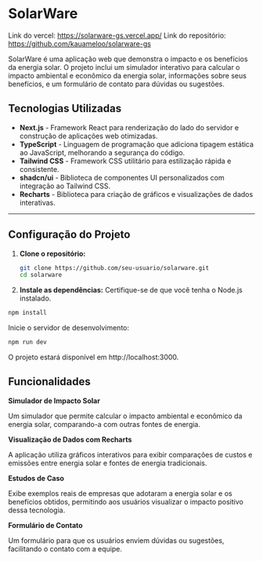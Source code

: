 # SolarWare

Link do vercel: https://solarware-gs.vercel.app/
Link do repositório: https://github.com/kauameloo/solarware-gs

SolarWare é uma aplicação web que demonstra o impacto e os benefícios da energia solar. O projeto inclui um simulador interativo para calcular o impacto ambiental e econômico da energia solar, informações sobre seus benefícios, e um formulário de contato para dúvidas ou sugestões.

## Tecnologias Utilizadas

- **Next.js** - Framework React para renderização do lado do servidor e construção de aplicações web otimizadas.
- **TypeScript** - Linguagem de programação que adiciona tipagem estática ao JavaScript, melhorando a segurança do código.
- **Tailwind CSS** - Framework CSS utilitário para estilização rápida e consistente.
- **shadcn/ui** - Biblioteca de componentes UI personalizados com integração ao Tailwind CSS.
- **Recharts** - Biblioteca para criação de gráficos e visualizações de dados interativas.

---

## Configuração do Projeto

1. **Clone o repositório:**

   ```bash
   git clone https://github.com/seu-usuario/solarware.git
   cd solarware
   ```

2. **Instale as dependências:**
   Certifique-se de que você tenha o Node.js instalado.

```bash
npm install
```

Inicie o servidor de desenvolvimento:

```bash
npm run dev
```

O projeto estará disponível em http://localhost:3000.

## Funcionalidades

**Simulador de Impacto Solar**

Um simulador que permite calcular o impacto ambiental e econômico da energia solar, comparando-a com outras fontes de energia.

**Visualização de Dados com Recharts**

A aplicação utiliza gráficos interativos para exibir comparações de custos e emissões entre energia solar e fontes de energia tradicionais.

**Estudos de Caso**

Exibe exemplos reais de empresas que adotaram a energia solar e os benefícios obtidos, permitindo aos usuários visualizar o impacto positivo dessa tecnologia.

**Formulário de Contato**

Um formulário para que os usuários enviem dúvidas ou sugestões, facilitando o contato com a equipe.
